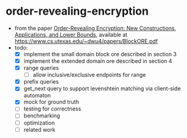 # order-revealing-encryption

* from the paper [Order-Revealing Encryption: New Constructions, Applications, and Lower Bounds](./BlockORE.pdf),
  available at https://www.cs.utexas.edu/~dwu4/papers/BlockORE.pdf
* todo: 
  * [x] implement the small domain block ore described in section 3
  * [x] implement the extended domain ore described in section 4
  * [x] range queries
    * [ ] allow inclusive/exclusive endpoints for range
  * [x] prefix queries
  * [x] get_next query to support levenshtein matching via client-side automaton
  * [x] mock for ground truth
  * [ ] testing for correctness
  * [ ] benchmarking
  * [ ] optimization
  * [ ] related work
